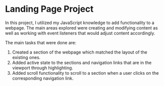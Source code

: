 # Landing Page Project

In this project, I utilized my JavaScript knowledge to add functionality to a webpage. The main areas explored were creating and modifying content as well as working with event listeners that would adjust content accordingly.

The main tasks that were done are:
1. Created a section of the webpage which matched the layout of the existing ones.
2. Added active state to the sections and navigation links that are in the viewport through highlighting.
3. Added scroll functionality to scroll to a section when a user clicks on the corresponding navigation link.
